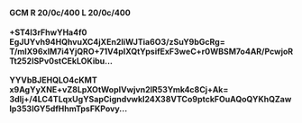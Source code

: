 #### GCM R 20/0c/400 L 20/0c/400
**+ST4I3rFhwYHa4f0**<br/>**EgJUYvh94HQhvuXC4jXEn2liWJTia6O3/zSuY9bGcRg=**<br/>**T/mIX96xlM7i4YjQRO+71V4pIXQtYpsifExF3weC+r0WBSM7o4AR/PcwjoRTt252lSPv0stCEkLOKibu...**<br/><br/>
**YYVbBJEHQLO4cKMT**<br/>**x9AgYyXNE+vZ8LpXOtWopIVwjvn2lR53Ymk4c8Cj+Ak=**<br/>**3dIj+/4LC4TLqxUgYSapCigndvwkI24X38VTCo9ptckFOuAQoQYKhQZawlp353IGY5dfHhmTpsFKPovy...**